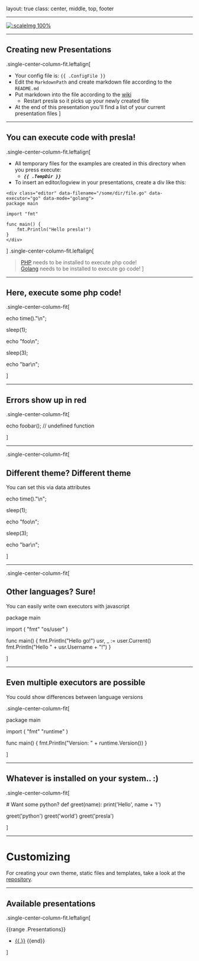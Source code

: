 layout: true
class: center, middle, top, footer

---

[![:scaleImg 100%](/static/internal/img/presla-logo-black.svg "Presla")](http://presla.io/)

---

## Creating new Presentations

.single-center-column-fit.leftalign[
- Your config file is: `{{ .ConfigFile }}`
- Edit the `MarkdownPath` and create markdown file according to the `README.md`
- Put markdown into the file according to the [wiki](https://github.com/gnab/remark/wiki)
  - Restart presla so it picks up your newly created file
- At the end of this presentation you'll find a list of your current presentation files
]

---

## You can execute code with presla!
.single-center-column-fit.leftalign[

- All temporary files for the examples are created in this directory when you press execute:
  - ***`{{ .TempDir }}`***
- To insert an editor/logview in your presentations, create a div like this:

```golang
<div class="editor" data-filename="/some/dir/file.go" data-executor="go" data-mode="golang">
package main

import "fmt"

func main() {
    fmt.Println("Hello presla!")
}
</div>
```
]
.single-center-column-fit.leftalign[
> [PHP](http://php.net/manual/install.php) needs to be installed to execute php code!   
> [Golang](https://golang.org/doc/install) needs to be installed to execute go code!
]

---

## Here, execute some php code!

.single-center-column-fit[

<div class="editor" data-filename="{{ .TempDir }}/main.php" data-executor="php" data-theme="solarized_dark"><?php

echo time()."\n";

sleep(1);

echo "foo\n";

sleep(3);

echo "bar\n";
</div>
]

---

## Errors show up in red

.single-center-column-fit[

<div class="editor" data-filename="{{ .TempDir }}/main.php" data-executor="php" data-theme="solarized_dark"><?php

echo foobar(); // undefined function

</div>
]

---

.single-center-column-fit[

## Different theme? Different theme

You can set this via data attributes

<div class="editor" data-filename="{{ .TempDir }}/main.php" data-executor="php" data-theme="solarized_light"><?php

echo time()."\n";

sleep(1);

echo "foo\n";

sleep(3);

echo "bar\n";
</div>
]

---

.single-center-column-fit[

## Other languages? Sure!

You can easily write own executors with javascript

<div class="editor" data-filename="{{ .TempDir }}/main.go" data-executor="go" data-mode="golang" data-theme="solarized_dark">package main

import (
    "fmt"
    "os/user"
)

func main() {
    fmt.Println("Hello go!")
    usr, _ := user.Current()
    fmt.Println("Hello " + usr.Username + "!")
}
</div>
]

---

## Even multiple executors are possible

You could show differences between language versions

.single-center-column-fit[
<div class="editor" data-filename="{{ .TempDir }}/main.go" data-executors="go;go-1.6;php" data-mode="golang" data-theme="solarized_dark">package main

import (
    "fmt"
    "runtime"
)

func main() {
    fmt.Println("Version: " + runtime.Version())
}</div>
]

---

## Whatever is installed on your system.. :)

.single-center-column-fit[
<div class="editor" data-filename="{{ .TempDir }}/main.py" data-executor="python" data-mode="python" data-theme="gob"># Want some python?
def greet(name):
    print('Hello', name + '!')

greet('python')
greet('world')
greet('presla')
</div>
]

---

# Customizing

For creating your own theme, static files and templates, take a look at the [repository](https://git.3stadt.com/3stadt/presla).

---

## Available presentations

.single-center-column-fit.leftalign[

{{range .Presentations}}
- [{{.}}](/{{.}})
{{end}}

]